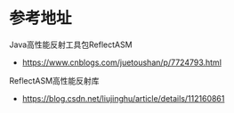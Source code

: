 # 参考地址
Java高性能反射工具包ReflectASM
- https://www.cnblogs.com/juetoushan/p/7724793.html

ReflectASM高性能反射库
- https://blog.csdn.net/liujinghu/article/details/112160861



